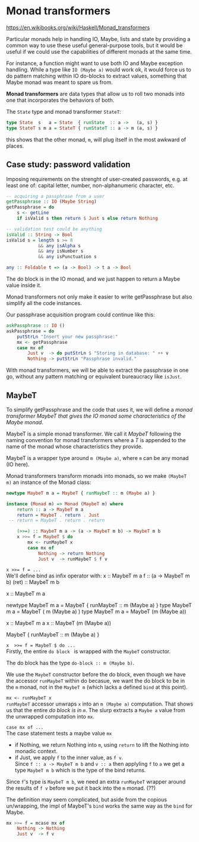 # Monad transformers

https://en.wikibooks.org/wiki/Haskell/Monad_transformers

Particular monads help in handling IO, Maybe, lists and state by providing a common way to use these useful general-purpose tools, but it would be useful if we could use the capabilities of different monads at the same time.

For instance, a function might want to use both IO and Maybe exception handling. While a type like `IO (Maybe a)` would work ok, it would force us to do pattern matching within IO do-blocks to extract values, something that Maybe monad was meant to spare us from.

**Monad transformers** are data types that allow us to roll two monads into one that incorporates the behaviors of both.

The `State` type and monad transformer `StateT`:

```hs
type State  s   a = State  { runState  :: a ->   (a, s) }
type StateT s m a = StateT { runStateT :: a -> m (a, s) }
```

this shows that the other monad, `m`, will plug itself in the most awkward of places.


## Case study: password validation

Imposing requirements on the strenght of user-created passwords, e.g. at least one of: capital letter, number, non-alphanumeric character, etc.

```hs
-- acquiring a passphrase from a user
getPassphrase :: IO (Maybe String)
getPassphrase = do
    s <- getLine
    if isValid s then return $ Just s else return Nothing

-- validation test could be anything
isValid :: String -> Bool
isValid s = length s >= 8
            && any isAlpha s
            && any isNumber s
            && any isPunctuation s

any :: Foldable t => (a -> Bool) -> t a -> Bool
```

The do block is in the IO monad, and we just happen to return a Maybe value inside it.

Monad transformers not only make it easier to write getPassphrase but also simplify all the code instances.

Our passphrase acquisition program could continue like this:

```hs
askPassphrase :: IO ()
askPassphrase = do
    putStrLn "Insert your new passphrase:"
    mx <- getPassphrase
    case mx of
        Just v  -> do putStrLn $ "Storing in database: " ++ v
        Nothing -> putStrLn "Passphrase invalid."
```

With monad transformers, we will be able to extract the passphrase in one go, without any pattern matching or equivalent bureaucracy like `isJust`.


## MaybeT

To simplify getPassphrase and the code that uses it, we will define a *monad transformer MaybeT that gives the IO monad some characteristics of the Maybe monad*.

MaybeT is a simple monad transformer. We call it *MaybeT* following the naming convention for monad transformers where a *T* is appended to the name of the monad whose characteristics they provide.

MaybeT is a wrapper type around `m (Maybe a)`, where `m` can be any monad (IO here).

Monad transformers transform monads into monads, so we make `(MaybeT m)` an instance of the Monad class:

```hs
newtype MaybeT m a = MaybeT { runMaybeT :: m (Maybe a) }

instance (Monad m) => Monad (MaybeT m) where
    return :: a -> MaybeT m a
    return = MaybeT . return . Just
 -- return = MaybeT . return . return

    (>>=) :: MaybeT m a -> (a -> MaybeT m b) -> MaybeT m b
    x >>= f = MaybeT $ do
        mx <- runMaybeT x
        case mx of
            Nothing -> return Nothing
            Just v  -> runMaybeT $ f v
```

`x >>= f = ...`    
We'll define bind as infix operator with:
x     :: MaybeT m a
f     :: (a -> MaybeT m b)
(ret) :: MaybeT m b

x :: MaybeT m a

newtype MaybeT m a = MaybeT { runMaybeT :: m (Maybe a) }
type    MaybeT m a = MaybeT (              m (Maybe a) )
type MaybeT m a = MaybeT (m (Maybe a))

x :: MaybeT m a
x :: MaybeT (m (Maybe a))


MaybeT { runMaybeT :: m (Maybe a) }



`x  >>= f = MaybeT $ do ...`    
Firstly, the entire `do block ` is wrapped with the `MaybeT` constructor.

The do block has the type `do-block :: m (Maybe b)`.

We use the `MaybeT` constructor before the do block, even though we have the accessor `runMaybeT` within do becasue, we want the do block to be in the `m` monad, not in the `MaybeT m` (which lacks a defined `bind`  at this point).


`mx <- runMaybeT x`    
`runMaybeT` accessor unwraps `x` into an `m (Maybe a)` computation. That shows us that the entire *do block is in `m`*. The slurp extracts a `Maybe a` value from the unwrapped computation into `mx`.

 `case mx of ...`    
The case statement tests a maybe value `mx`
- if Nothing, we return Nothing into `m`, using `return` to lift the Nothing
  into monadic context.
- if Just, we apply `f` to the inner value, as `f v`.   
  Since `f :: a -> MaybeT m b` and `v :: a` then applyling `f` to `a` we get a type `MaybeT m b` which is the type of the bind returns.

Since `f`'s type is `MaybeT m b`, we need an extra `runMaybeT` wrapper around the results of `f v` before we put it back into the `m` monad. (??)



The definition may seem complicated, but aside from the copious un/wrapping, the impl of MaybeT's `bind` works the same way as the `bind` for Maybe.

```hs
mx >>= f = mcase mx of
    Nothing -> Nothing
    Just v  -> f v
```
